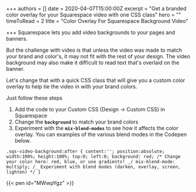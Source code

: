 +++
authors = []
date = 2020-04-07T15:00:00Z
excerpt = "Get a branded color overlay for your Squarespace video with one CSS class"
hero = ""
timeToRead = 2
title = "Color Overlay For Squarespace Background Video"

+++
Squarespace lets you add video backgrounds to your pages and banners.

But the challenge with video is that unless the video was made to match your brand and color's, it may not fit with the rest of your design. The video background may also make it difficult to read text that's overlaid on the banner.

Let's change that with a quick CSS class that will give you a custom color overlay to help tie the video in with your brand colors.

Just follow these steps

1. Add the code to your Custom CSS (Design -> Custom CSS) in Squarespace
2. Change the **`background`** to match your brand colors
3. Experiment with the **`mix-blend-modes`** to see how it affects the color overlay. You can examples of the various blend modes in the Codepen below.

`.sqs-video-background:after { content:''; position:absolute; width:100%; height:100%; top:0; left:0; background: red; /* Change your color here: red, blue, or use gradients! _/ mix-blend-mode: multiply; /_ Experiment with blend modes (darken, overlay, screen, lighten) */ }`

{{< pen id="MWwpYgz" >}}